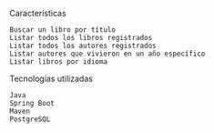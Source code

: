 Características

    Buscar un libro por título
    Listar todos los libros registrados
    Listar todos los autores registrados
    Listar autores que vivieron en un año específico
    Listar libros por idioma

Tecnologías utilizadas

    Java
    Spring Boot
    Maven
    PostgreSQL
